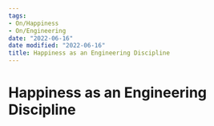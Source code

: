 ```yaml
---
tags:
- On/Happiness
- On/Engineering
date: "2022-06-16"
date modified: "2022-06-16"
title: Happiness as an Engineering Discipline
---
```


# Happiness as an Engineering Discipline
